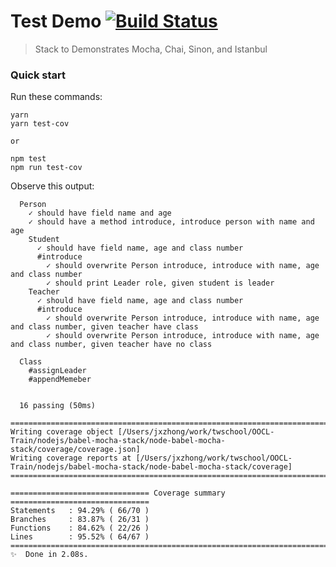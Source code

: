 # Test Demo [![Build Status](https://travis-ci.org/tony19/mocha-test-demo.svg?branch=master)](https://travis-ci.org/tony19/mocha-test-demo)

> Stack to Demonstrates Mocha, Chai, Sinon, and Istanbul

### Quick start

Run these commands:

    yarn
    yarn test-cov

    or

    npm test
    npm run test-cov

Observe this output:

```shell
  Person
    ✓ should have field name and age
    ✓ should have a method introduce, introduce person with name and age
    Student
      ✓ should have field name, age and class number
      #introduce
        ✓ should overwrite Person introduce, introduce with name, age and class number
        ✓ should print Leader role, given student is leader
    Teacher
      ✓ should have field name, age and class number
      #introduce
        ✓ should overwrite Person introduce, introduce with name, age and class number, given teacher have class
        ✓ should overwrite Person introduce, introduce with name, age and class number, given teacher have no class

  Class
    #assignLeader
    #appendMemeber


  16 passing (50ms)

=============================================================================
Writing coverage object [/Users/jxzhong/work/twschool/OOCL-Train/nodejs/babel-mocha-stack/node-babel-mocha-stack/coverage/coverage.json]
Writing coverage reports at [/Users/jxzhong/work/twschool/OOCL-Train/nodejs/babel-mocha-stack/node-babel-mocha-stack/coverage]
=============================================================================

=============================== Coverage summary ===============================
Statements   : 94.29% ( 66/70 )
Branches     : 83.87% ( 26/31 )
Functions    : 84.62% ( 22/26 )
Lines        : 95.52% ( 64/67 )
================================================================================
✨  Done in 2.08s.
```


